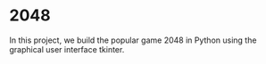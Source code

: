 # 2048
In this project, we build the popular game 2048 in Python using the graphical user interface tkinter.
